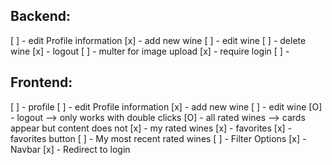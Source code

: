 ##  Backend:
[ ] - edit Profile information
[x] - add new wine
[ ] - edit wine
[ ] - delete wine
[x] - logout
[ ] - multer for image upload
[x] - require login
[ ] - 


## Frontend:
[ ] - profile
[ ] - edit Profile information
[x] - add new wine
[ ] - edit wine
[O] - logout --> only works with double clicks
[O] - all rated wines --> cards appear but content does not
[x] - my rated wines
[x] - favorites
[x] - favorites button
[ ] - My most recent rated wines
[ ] - Filter Options
[x] - Navbar
[x] - Redirect to login 
